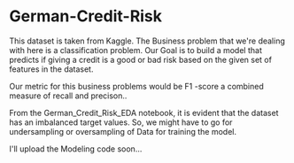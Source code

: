 # German-Credit-Risk

This dataset is taken from Kaggle. The Business problem that we're dealing with here is a classification problem.
Our Goal is to build a model that predicts if giving a credit is a good or bad risk based on the given set of features in the dataset.

Our metric for this business problems would be F1 -score a combined measure of recall and precison..


From the German_Credit_Risk_EDA notebook, it is evident that the dataset has an imbalanced target values. So, we might have to go for undersampling or oversampling of Data for training the model.

I'll upload the Modeling code soon...
